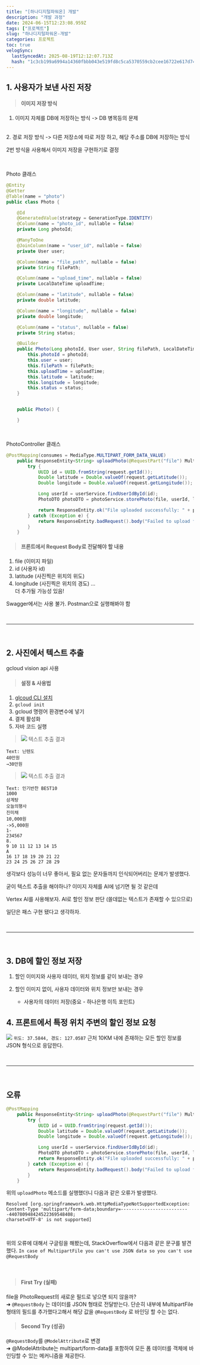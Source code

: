 ```yaml
---
title: "[하나디지털파워온] 개발"
description: "개발 과정"
date: 2024-06-15T12:23:08.959Z
tags: ["프로젝트"]
slug: "하나디지털파워온-개발"
categories: 프로젝트
toc: true
velogSync:
  lastSyncedAt: 2025-08-19T12:12:07.713Z
  hash: "1c3cb199a6994a14360fbbb043e519fd8c5ca5370559cb2cee16722e617d7485"
---
```


## 1. 사용자가 보낸 사진 저장
>#### 이미지 저장 방식
1. 이미지 자체를 DB에 저장하는 방식
-> DB 병목등의 문제
<br>
2. 경로 저장 방식
-> 다른 저장소에 따로 저장 하고, 해당 주소를 DB에 저장하는 방식

2번 방식을 사용해서 이미지 저장을 구현하기로 결정

<br>

Photo 클래스

```java
@Entity
@Getter
@Table(name = "photo")
public class Photo {

    @Id
    @GeneratedValue(strategy = GenerationType.IDENTITY)
    @Column(name = "photo_id", nullable = false)
    private Long photoId;

    @ManyToOne
    @JoinColumn(name = "user_id", nullable = false)
    private User user;

    @Column(name = "file_path", nullable = false)
    private String filePath;

    @Column(name = "upload_time", nullable = false)
    private LocalDateTime uploadTime;

    @Column(name = "latitude", nullable = false)
    private double latitude;

    @Column(name = "longitude", nullable = false)
    private double longitude;

    @Column(name = "status", nullable = false)
    private String status;

    @Builder
    public Photo(Long photoId, User user, String filePath, LocalDateTime uploadTime, double latitude, double longitude, String status) {
        this.photoId = photoId;
        this.user = user;
        this.filePath = filePath;
        this.uploadTime = uploadTime;
        this.latitude = latitude;
        this.longitude = longitude;
        this.status = status;
    }


    public Photo() {

    }

```

<br>

PhotoController 클래스
```java
@PostMapping(consumes = MediaType.MULTIPART_FORM_DATA_VALUE)
    public ResponseEntity<String> uploadPhoto(@RequestPart("file") MultipartFile file, @ModelAttribute PhotoRequest request) {
        try {
            UUID id = UUID.fromString(request.getId());
            Double latitude = Double.valueOf(request.getLatitude());
            Double longitude = Double.valueOf(request.getLongitude());

            Long userId = userService.findUserIdById(id);
            PhotoDTO photoDTO = photoService.storePhoto(file, userId, latitude, longitude);

            return ResponseEntity.ok("File uploaded successfully: " + photoDTO.getFilePath());
        } catch (Exception e) {
            return ResponseEntity.badRequest().body("Failed to upload file: " + e.getMessage());
        }
    }
```

>#### 프론트에서 Request Body로 전달해야 할 내용
1. file (이미지 파일)
2. id (사용자 id)
3. latitude (사진찍은 위치의 위도)
4. longitude (사진찍은 위치의 경도)
...<br>
더 추가될 가능성 있음!

Swagger에서는 사용 불가. Postman으로 실행해봐야 함

<br>

---

<br>

## 2. 사진에서 텍스트 추출
gcloud vision api 사용

>#### 설정 & 사용법
1. <a href = "https://cloud.google.com/sdk/docs/install?hl=ko">glcoud CLI 설치</a>
2. ```gcloud init```
3. gcloud 명령어 환경변수에 넣기
3. 결제 활성화
4. 자바 코드 실행


>![](/assets/posts/e0d9099cbd9aa1bce22b8bcbedc83045fb8d18fecd44e24c3ddaea166917fd62.jpg)
텍스트 추출 결과
```
Text: 닌텐도
40만원
→30만원
```

> ![](/assets/posts/f5bb06a2e4458b6d36b6d0c2bdc5a74a15d76c8b6e07c8c2b9ff15cfa0de1a8a.jpeg)
텍스트 추출 결과
```
Text: 인기반찬 BEST10
1000
삼계탕
오늘의행사
진미채
10,000원
->5,000원
1-
234567
8.
9 10 11 12 13 14 15
A
16 17 18 19 20 21 22
23 24 25 26 27 28 29
```

생각보다 성능이 너무 좋아서, 필요 없는 문자들까지 인식되어버리는 문제가 발생했다.


굳이 텍스트 추출을 해야하나?
이미지 자체를 AI에 넘기면 될 것 같은데

Vertex AI를 사용해보자.
AI로 할인 정보 판단 (쓸데없는 텍스트가 존재할 수 있으므로)

일단은 패스
구현 됐다고 생각하자.

<br>


---

<br>

## 3. DB에 할인 정보 저장
1. 할인 이미지와 사용자 데이터, 위치 정보를 같이 보내는 경우
2. 할인 이미지 없이, 사용자 데이터와 위치 정보만 보내는 경우



   - 사용자의 데이터 저장(중요 - 하나은행 이득 포인트)


## 4. 프론트에서 특정 위치 주변의 할인 정보 요청
![](/assets/posts/afb88b61e41868f1decb58bd6e1e39584306ecb85dbaf535fb6caa2d293baade.png)
```위도: 37.5844, 경도: 127.0587``` 근처 10KM 내에 존재하는 모든 할인 정보를 JSON 형식으로 응답한다.





<br>

---

<br>

## 오류
```java
@PostMapping
    public ResponseEntity<String> uploadPhoto(@RequestPart("file") MultipartFile file, @RequestBody PhotoRequest request) {
        try {
            UUID id = UUID.fromString(request.getId());
            Double latitude = Double.valueOf(request.getLatitude());
            Double longitude = Double.valueOf(request.getLongitude());

            Long userId = userService.findUserIdById(id);
            PhotoDTO photoDTO = photoService.storePhoto(file, userId, latitude, longitude);
            return ResponseEntity.ok("File uploaded successfully: " + photoDTO.getFilePath());
        } catch (Exception e) {
            return ResponseEntity.badRequest().body("Failed to upload file: " + e.getMessage());
        }
    }
```
위의 ```uploadPhoto``` 메소드를 실행했더니 다음과 같은 오류가 발생했다.
```
Resolved [org.springframework.web.HttpMediaTypeNotSupportedException:
Content-Type 'multipart/form-data;boundary=--------------------------440780948424522369548408;
charset=UTF-8' is not supported]
```

<br>

위의 오류에 대해서 구글링을 해봤는데, StackOverflow에서 다음과 같은 문구를 발견했다.
```In case of MultipartFile you can't use JSON data so you can't use @RequestBody```

<br>

> #### First Try (실패)
file을 PhotoRequest의 새로운 필드로 넣으면 되지 않을까?<br>
➜ ```@RequestBody``` 는 데이터를 JSON 형태로 전달받는다. 
단순히 내부에 MultipartFile 형태의 필드를 추가했다고해서 해당 값을 ```@RequestBody``` 로 바인딩 할 수는 없다. 

> #### Second Try (성공)
```@RequestBody```를 ```@ModelAttribute```로 변경<br>
➜  @ModelAttribute는 multipart/form-data를 포함하여 모든 폼 데이터를 객체에 바인딩할 수 있는 메커니즘을 제공한다.


<br>

